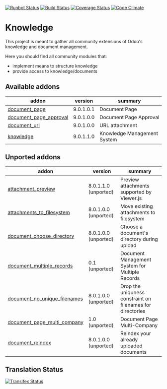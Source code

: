 [![Runbot Status](https://runbot.odoo-community.org/runbot/badge/flat/119/9.0.svg)](https://runbot.odoo-community.org/runbot/repo/github-com-oca-knowledge-118)
[![Build Status](https://travis-ci.org/OCA/knowledge.svg?branch=9.0)](https://travis-ci.org/OCA/knowledge)
[![Coverage Status](https://coveralls.io/repos/OCA/knowledge/badge.png?branch=9.0)](https://coveralls.io/r/OCA/knowledge?branch=9.0)
[![Code Climate](https://codeclimate.com/github/OCA/knowledge/badges/gpa.svg)](https://codeclimate.com/github/OCA/knowledge)

Knowledge
=========

This project is meant to gather all community extensions of Odoo's knowledge and document management.

Here you should find all community modules that:

- implement means to structure knowledge
- provide access to knowledge/documents

[//]: # (addons)
Available addons
----------------
addon | version | summary
--- | --- | ---
[document_page](document_page/) | 9.0.1.0.1 | Document Page
[document_page_approval](document_page_approval/) | 9.0.1.0.0 | Document Page Approval
[document_url](document_url/) | 9.0.1.0.0 | URL attachment
[knowledge](knowledge/) | 9.0.1.1.0 | Knowledge Management System

Unported addons
---------------
addon | version | summary
--- | --- | ---
[attachment_preview](attachment_preview/) | 8.0.1.1.0 (unported) | Preview attachments supported by Viewer.js
[attachments_to_filesystem](attachments_to_filesystem/) | 8.0.1.0.0 (unported) | Move existing attachments to filesystem
[document_choose_directory](document_choose_directory/) | 8.0.1.0.0 (unported) | Choose a document's directory during upload
[document_multiple_records](document_multiple_records/) | 0.1 (unported) | Document Management System for Multiple Records
[document_no_unique_filenames](document_no_unique_filenames/) | 8.0.1.0.0 (unported) | Drop the uniquness constraint on filenames for directories
[document_page_multi_company](document_page_multi_company/) | 1.0 (unported) | Document Page Multi-Company
[document_reindex](document_reindex/) | 8.0.1.0.0 (unported) | Reindex your already uploaded documents

[//]: # (end addons)

Translation Status
------------------
[![Transifex Status](https://www.transifex.com/projects/p/OCA-knowledge-9-0/chart/image_png)](https://www.transifex.com/projects/p/OCA-knowledge-9-0)
